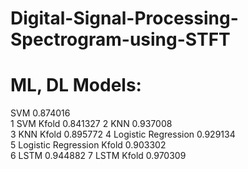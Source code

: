 # Digital-Signal-Processing-Spectrogram-using-STFT
# ML, DL Models:
SVM	0.874016	
1	SVM Kfold	0.841327
2	KNN	0.937008	
3	KNN Kfold	0.895772
4	Logistic Regression	0.929134	
5	Logistic Regression Kfold	0.903302	
6	LSTM	0.944882
7	LSTM Kfold	0.970309
